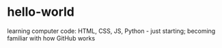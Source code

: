 # hello-world
learning computer code: HTML, CSS, JS, Python - just starting;
becoming familiar with how GitHub works
